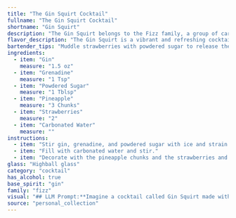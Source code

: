 ```yaml
---
title: "The Gin Squirt Cocktail"
fullname: "The Gin Squirt Cocktail"
shortname: "Gin Squirt"
description: "The Gin Squirt belongs to the Fizz family, a group of carbonated cocktails with a creamy texture.  While its exact origin is unknown, it likely emerged in the 1920s during the American Prohibition era, utilizing readily available ingredients and mimicking the popularity of fizzy drinks. "
flavor_description: "The Gin Squirt is a vibrant and refreshing cocktail.  The juniper-forward gin dances with the sweet, tart grenadine and the subtle sweetness of the powdered sugar. Pineapple adds a juicy, tropical element, balanced by the bright acidity of the strawberries.  A lively fizziness from the carbonated water completes the experience, leaving you with a clean and satisfying finish. "
bartender_tips: "Muddle strawberries with powdered sugar to release their sweetness. Use fresh pineapple juice, not canned, for a more vibrant flavor. Add a dash of grenadine at the end for a beautiful color gradient. Don't over-shake - you want a light, bubbly texture. Garnish with a strawberry slice and pineapple wedge for a tropical touch. "
ingredients:
  - item: "Gin"
    measure: "1.5 oz"
  - item: "Grenadine"
    measure: "1 Tsp"
  - item: "Powdered Sugar"
    measure: "1 Tblsp"
  - item: "Pineapple"
    measure: "3 Chunks"
  - item: "Strawberries"
    measure: "2"
  - item: "Carbonated Water"
    measure: ""
instructions:
  - item: "Stir gin, grenadine, and powdered sugar with ice and strain into a highball glass over ice cubes."
  - item: "Fill with carbonated water and stir."
  - item: "Decorate with the pineapple chunks and the strawberries and serve."
glass: "Highball glass"
category: "cocktail"
has_alcohol: true
base_spirit: "gin"
family: "fizz"
visual: "## LLM Prompt:**Imagine a cocktail called Gin Squirt made with gin, grenadine, powdered sugar, pineapple, strawberries, and carbonated water. Describe the appearance of this cocktail, focusing on its color, texture, and any visible elements.****Here are some prompts to consider:*** **Color:** Is the cocktail primarily red, pink, orange, or a blend of these? Does it have a cloudy or clear appearance? * **Texture:** Is it a smooth, silky liquid, or does it have a foamy or bubbly head? Are there any visible chunks or particles from the fruit?* **Visible elements:** Are there slices of pineapple or strawberry floating in the drink? Is the powdered sugar dissolved or visible as a dusting on top? **Example output:**The Gin Squirt is a vibrant, blush-pink cocktail with a delicate, almost milky texture. A layer of froth sits atop the drink, faintly tinged with a coral hue.  Tiny flecks of strawberry pulp dance in the light, while a slice of pineapple rests on the rim, adding a touch of tropical flair.  A fine dusting of powdered sugar rests upon the surface, like a delicate snowfall. "
source: "personal_collection"
---
```


